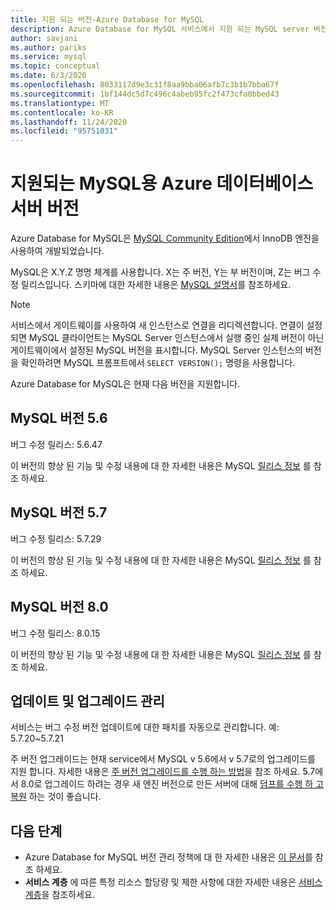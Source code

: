 ```yaml
---
title: 지원 되는 버전-Azure Database for MySQL
description: Azure Database for MySQL 서비스에서 지원 되는 MySQL server 버전을 알아봅니다.
author: savjani
ms.author: pariks
ms.service: mysql
ms.topic: conceptual
ms.date: 6/3/2020
ms.openlocfilehash: 8033117d9e3c31f8aa9bba06afb7c3b1b7bba67f
ms.sourcegitcommit: 1bf144dc5d7c496c4abeb95fc2f473cfa0bbed43
ms.translationtype: MT
ms.contentlocale: ko-KR
ms.lasthandoff: 11/24/2020
ms.locfileid: "95751031"
---
```

# <a name="supported-azure-database-for-mysql-server-versions"></a>지원되는 MySQL용 Azure 데이터베이스 서버 버전

Azure Database for MySQL은 [MySQL Community Edition](https://www.mysql.com/products/community/)에서 InnoDB 엔진을 사용하여 개발되었습니다.

MySQL은 X.Y.Z 명명 체계를 사용합니다. X는 주 버전, Y는 부 버전이며, Z는 버그 수정 릴리스입니다. 스키마에 대한 자세한 내용은 [MySQL 설명서](https://dev.mysql.com/doc/refman/5.7/en/which-version.html)를 참조하세요.


> [!NOTE]
> 서비스에서 게이트웨이를 사용하여 새 인스턴스로 연결을 리디렉션합니다. 연결이 설정되면 MySQL 클라이언트는 MySQL Server 인스턴스에서 실행 중인 실제 버전이 아닌 게이트웨이에서 설정된 MySQL 버전을 표시합니다. MySQL Server 인스턴스의 버전을 확인하려면 MySQL 프롬프트에서 `SELECT VERSION();` 명령을 사용합니다.

Azure Database for MySQL은 현재 다음 버전을 지원합니다.

## <a name="mysql-version-56"></a>MySQL 버전 5.6

버그 수정 릴리스: 5.6.47

이 버전의 향상 된 기능 및 수정 내용에 대 한 자세한 내용은 MySQL [릴리스 정보](https://dev.mysql.com/doc/relnotes/mysql/5.6/en/news-5-6-47.html) 를 참조 하세요.

## <a name="mysql-version-57"></a>MySQL 버전 5.7

버그 수정 릴리스: 5.7.29

이 버전의 향상 된 기능 및 수정 내용에 대 한 자세한 내용은 MySQL [릴리스 정보](https://dev.mysql.com/doc/relnotes/mysql/5.7/en/news-5-7-29.html) 를 참조 하세요.

## <a name="mysql-version-80"></a>MySQL 버전 8.0

버그 수정 릴리스: 8.0.15

이 버전의 향상 된 기능 및 수정 내용에 대 한 자세한 내용은 MySQL [릴리스 정보](https://dev.mysql.com/doc/relnotes/mysql/8.0/en/news-8-0-15.html) 를 참조 하세요.

## <a name="managing-updates-and-upgrades"></a>업데이트 및 업그레이드 관리
서비스는 버그 수정 버전 업데이트에 대한 패치를 자동으로 관리합니다. 예: 5.7.20~5.7.21  

주 버전 업그레이드는 현재 service에서 MySQL v 5.6에서 v 5.7로의 업그레이드를 지원 합니다. 자세한 내용은 [주 버전 업그레이드를 수행 하는 방법](how-to-major-version-upgrade.md)을 참조 하세요. 5.7에서 8.0로 업그레이드 하려는 경우 새 엔진 버전으로 만든 서버에 대해 [덤프를 수행 하 고 복원](./concepts-migrate-dump-restore.md) 하는 것이 좋습니다.

## <a name="next-steps"></a>다음 단계

- Azure Database for MySQL 버전 관리 정책에 대 한 자세한 내용은 [이 문서](concepts-version-policy.md)를 참조 하세요.
- **서비스 계층** 에 따른 특정 리소스 할당량 및 제한 사항에 대한 자세한 내용은 [서비스 계층](./concepts-pricing-tiers.md)을 참조하세요.

